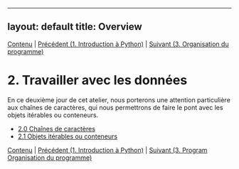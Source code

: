 
---
layout: default
title: Overview
---

[Contenu](../Contenu.html) \| [Précédent (1. Introduction à Python)](../Jour_01/00_Overview.html) \| [Suivant (3. Organisation du programme)](../Jours_03/00_Overview.html)

# 2. Travailler avec les données

En ce deuxième jour de cet atelier, nous porterons une attention particulière aux chaînes de caractères, qui nous permettrons de faire le pont avec les objets itérables ou conteneurs.

* [2.0 Chaînes de caractères](3_Chaînes-de-caractères.html)
* [2.1 Objets itérables ou conteneurs](4_Objets-itérables-ou-conteneurs.html)


[Contenu](../Contenu.html) \| [Précédent (1. Introduction à Python)](../Jour_01/00_Overview.html) \| [Suivant (3. Program Organisation du programme)](../Jour_03/00_Overview.html)

